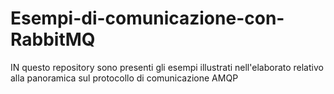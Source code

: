 # Esempi-di-comunicazione-con-RabbitMQ
IN questo repository sono presenti gli esempi illustrati nell'elaborato relativo alla panoramica sul protocollo di comunicazione AMQP 
